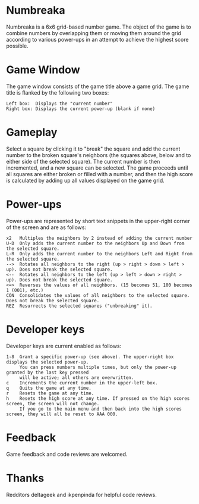 # Numbreaka

Numbreaka is a 6x6 grid-based number game.
The object of the game is to combine numbers by overlapping them or moving them around the grid according to various power-ups in an attempt to achieve the highest score possible.

# Game Window
The game window consists of the game title above a game grid.
The game title is flanked by the following two boxes:
```
Left box:  Displays the "current number"
Right box: Displays the current power-up (blank if none)
```

# Gameplay
Select a square by clicking it to "break" the square and add the current number to the broken square's neighbors (the squares above, below and to either side of the selected square).
The current number is then incremented, and a new square can be selected.
The game proceeds until all squares are either broken or filled with a number, and then the high score is calculated by adding up all values displayed on the game grid.

# Power-ups
Power-ups are represented by short text snippets in the upper-right corner of the screen and are as follows:
```
x2   Multiples the neighbors by 2 instead of adding the current number
U-D  Only adds the current number to the neighbors Up and Down from the selected square.
L-R  Only adds the current number to the neighbors Left and Right from the selected square.
-->  Rotates all neighbors to the right (up > right > down > left > up). Does not break the selected square.
<--  Rotates all neighbors to the left (up > left > down > right > up). Does not break the selected square.
<=>  Reverses the values of all neighbors. (15 becomes 51, 100 becomes 1 (001), etc.)
CON  Consolidates the values of all neighbors to the selected square. Does not break the selected square.
REZ  Resurrects the selected squares ("unbreaking" it).
```

# Developer keys
Developer keys are current enabled as follows:
```
1-8  Grant a specific power-up (see above). The upper-right box displays the selected power-up. 
     You can press numbers multiple times, but only the power-up granted by the last key pressed 
     will be active; all others are overwritten.
c    Increments the current number in the upper-left box.
q    Quits the game at any time.
r    Resets the game at any time.
h    Resets the high score at any time. If pressed on the high scores screen, the screen will not change.
     If you go to the main menu and then back into the high scores screen, they will all be reset to AAA 000.
```

# Feedback
Game feedback and code reviews are welcomed.

# Thanks
Redditors deltageek and ikpenpinda for helpful code reviews.
